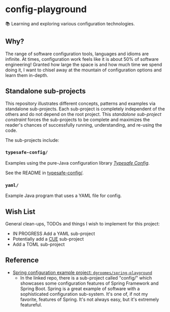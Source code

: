 # config-playground

📚 Learning and exploring various configuration technologies.

## Why?

The range of software configuration tools, languages and idioms are infinite. At times, configuration work feels like
it is about 50% of software engineering! Granted how large the space is and how much time we spend doing it, I want to
chisel away at the mountain of configuration options and learn them in-depth.

## Standalone sub-projects

This repository illustrates different concepts, patterns and examples via standalone sub-projects. Each sub-project is
completely independent of the others and do not depend on the root project. This _standalone sub-project constraint_
forces the sub-projects to be complete and maximizes the reader's chances of successfully running, understanding, and
re-using the code.

The sub-projects include:

### `typesafe-config/`

Examples using the pure-Java configuration library [*Typesafe Config*](https://github.com/lightbend/config).

See the README in [typesafe-config/](typesafe-config/).

### `yaml/`

Example Java program that uses a YAML file for config.    

## Wish List

General clean-ups, TODOs and things I wish to implement for this project:

* IN PROGRESS Add a YAML sub-project
* Potentially add a [CUE](https://github.com/cuelang/cue) sub-project
* Add a TOML sub-project

## Reference

* [Spring configuration example project: `dgroomes/spring-playground`](https://github.com/dgroomes/spring-playground)
  * In the linked repo, there is a sub-project called "config/" which showcases some configuration features of Spring Framework
    and Spring Boot. Spring is a great example of software with a sophisticated configuration sub-system. It's one of, if
    not my favorite, features of Spring. It's not always easy, but it's extremely featureful.
